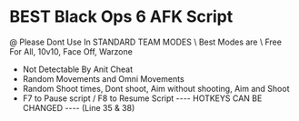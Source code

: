  # BEST Black Ops 6 AFK Script
 @ Please Dont Use In STANDARD TEAM MODES
  \ Best Modes are
   \ Free For All, 10v10, Face Off, Warzone
- Not Detectable By Anit Cheat
- Random Movements and Omni Movements
- Random Shoot times, Dont shoot, Aim without shooting, Aim and Shoot
- F7 to Pause script / F8 to Resume Script ---- HOTKEYS CAN BE CHANGED ---- (Line 35 & 38)
